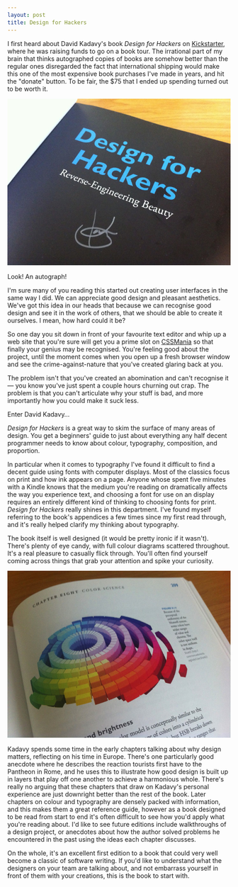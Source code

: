 ```yaml
---
layout: post
title: Design for Hackers
---
```


I first heard about David Kadavy's book *Design for Hackers* on [Kickstarter](http://kickstarter.com), where he was raising funds to go on a book tour. The irrational part of my brain that thinks autographed copies of books are somehow better than the regular ones disregarded the fact that international shipping would make this one of the most expensive book purchases I've made in years, and hit the "donate" button. To be fair, the $75 that I ended up spending turned out to be worth it.

<img src="/images/2012-03-03-kadavy-autograph.jpg" alt="David Kadavy's autograph on the first page of Design for Hackers." title="David Kadavy's autograph on the first page of Design for Hackers."/>

Look! An autograph!

I'm sure many of you reading this started out creating user interfaces in the same way I did. We can appreciate good design and pleasant aesthetics. We've got this idea in our heads that because we can recognise good design and see it in the work of others, that we should be able to create it ourselves. I mean, how hard could it be?

So one day you sit down in front of your favourite text editor and whip up a web site that you're sure will get you a prime slot on [CSSMania](http://www.cssmania.com/) so that finally your genius may be recognised. You're feeling good about the project, until the moment comes when you open up a fresh browser window and see the crime-against-nature that you've created glaring back at you.

The problem isn't that you've created an abomination and can't recognise it &mdash; you know you've just spent a couple hours churning out crap. The problem is that you can't articulate why your stuff is bad, and more importantly how you could make it suck less.

Enter David Kadavy&hellip;

*Design for Hackers* is a great way to skim the surface of many areas of design. You get a beginners' guide to just about everything any half decent programmer needs to know about colour, typography, composition, and proportion.

In particular when it comes to typography I've found it difficult to find a decent guide using fonts with computer displays. Most of the classics focus on print and how ink appears on a page. Anyone whose spent five minutes with a Kindle knows that the medium you're reading on dramatically affects the way you experience text, and choosing a font for use on an display requires an entirely different kind of thinking to choosing fonts for print. *Design for Hackers* really shines in this department. I've found myself referring to the book's appendices a few times since my first read through, and it's really helped clarify my thinking about typography.

The book itself is well designed (it would be pretty ironic if it wasn't). There's plenty of eye candy, with full colour diagrams scattered throughout. It's a real pleasure to casually flick through. You'll often find yourself coming across things that grab your attention and spike your curiosity.

<img src="/images/2012-03-03-full-colour-diagrams.jpg" alt="Full colour diagram from Design for Hackers." title="Full colour diagram from Design for Hackers."/>

Kadavy spends some time in the early chapters talking about why design matters, reflecting on his time in Europe. There's one particularly good anecdote where he describes the reaction tourists first have to the Pantheon in Rome, and he uses this to illustrate how good design is built up in layers that play off one another to achieve a harmonious whole. There's really no arguing that these chapters that draw on Kadavy's personal experience are just downright better than the rest of the book. Later chapters on colour and typography are densely packed with information, and this makes them a great reference guide, however as a book designed to be read from start to end it's often difficult to see how you'd apply what you're reading about. I'd like to see future editions include walkthroughs of a design project, or anecdotes about how the author solved problems he encountered in the past using the ideas each chapter discusses.

On the whole, it's an excellent first edition to a book that could very well become a classic of software writing. If you'd like to understand what the designers on your team are talking about, and not embarrass yourself in front of them with your creations, this is the book to start with.